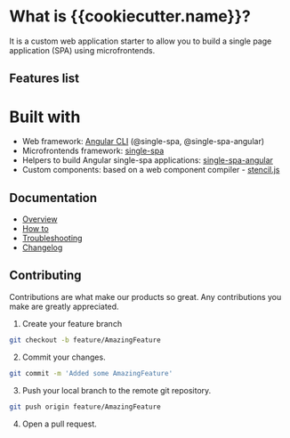 # What is {{cookiecutter.name}}?

It is a custom web application starter to allow you to build a single page application (SPA) using microfrontends.

## Features list

# Built with
- Web framework: [Angular CLI](https://github.com/angular/angular-cli) (@single-spa, @single-spa-angular)
- Microfrontends framework: [single-spa](https://github.com/single-spa/single-spa)
- Helpers to build Angular single-spa applications: [single-spa-angular](https://github.com/single-spa/single-spa-angular)
- Custom components: based on a web component compiler - [stencil.js](https://stenciljs.com)



## Documentation

- [Overview]({{cookiecutter.storePath}}/blob/develop/templates/angular-template/%7B%7Bcookiecutter.name%7D%7D/docs/index.md)
- [How to]({{cookiecutter.storePath}}/blob/develop/templates/angular-template/%7B%7Bcookiecutter.name%7D%7D/docs/howto.md)
- [Troubleshooting]({{cookiecutter.storePath}}/blob/develop/templates/angular-template/%7B%7Bcookiecutter.name%7D%7D/docs/troubleshooting.md)
- [Changelog]({{cookiecutter.storePath}}/blob/develop/templates/angular-template/%7B%7Bcookiecutter.name%7D%7D/docs/changelog.md)

## Contributing
Contributions are what make our products so great. Any contributions you make are greatly appreciated.
1. Create your feature branch 
```bash
git checkout -b feature/AmazingFeature
```
2. Commit your changes. 
```bash
git commit -m 'Added some AmazingFeature'
```
3. Push your local branch to the remote git repository. 
```bash
git push origin feature/AmazingFeature
```
4. Open a pull request.

